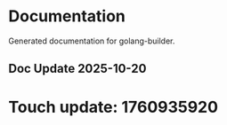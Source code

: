 # Documentation

Generated documentation for golang-builder.

## Doc Update 2025-10-20

# Touch update: 1760935920
